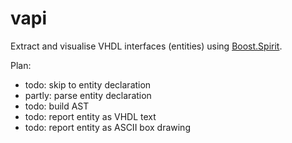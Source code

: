 # vapi
Extract and visualise VHDL interfaces (entities) using [Boost.Spirit](http://www.boost.org/doc/libs/1_59_0/libs/spirit/).

Plan:
- todo: skip to entity declaration
- partly: parse entity declaration
- todo: build AST
- todo: report entity as VHDL text
- todo: report entity as ASCII box drawing

